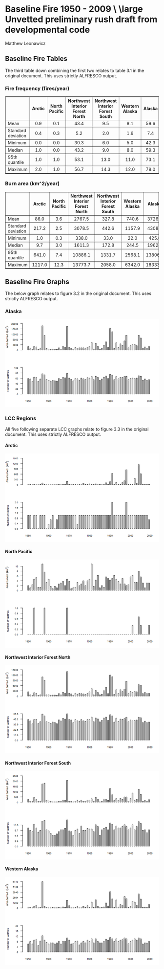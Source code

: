 # Baseline Fire 1950 - 2009 \\ \large Unvetted preliminary rush draft from developmental code
Matthew Leonawicz  





## Baseline Fire Tables
The third table down combining the first two relates to table 3.1 in the original document.
This uses strictly ALFRESCO output.


### Fire frequency (fires/year)
<!-- html table generated in R 3.1.1 by xtable 1.7-4 package -->
<!-- Tue Jan 20 15:33:07 2015 -->
<table border=1>
<tr> <th>  </th> <th> Arctic </th> <th> North Pacific </th> <th> Northwest Interior Forest North </th> <th> Northwest Interior Forest South </th> <th> Western Alaska </th> <th> Alaska </th>  </tr>
  <tr> <td> Mean </td> <td align="center"> 0.9 </td> <td align="center"> 0.1 </td> <td align="center"> 43.4 </td> <td align="center"> 9.5 </td> <td align="center"> 8.1 </td> <td align="center"> 59.6 </td> </tr>
  <tr> <td> Standard deviation </td> <td align="center"> 0.4 </td> <td align="center"> 0.3 </td> <td align="center"> 5.2 </td> <td align="center"> 2.0 </td> <td align="center"> 1.6 </td> <td align="center"> 7.4 </td> </tr>
  <tr> <td> Minimum </td> <td align="center"> 0.0 </td> <td align="center"> 0.0 </td> <td align="center"> 30.3 </td> <td align="center"> 6.0 </td> <td align="center"> 5.0 </td> <td align="center"> 42.3 </td> </tr>
  <tr> <td> Median </td> <td align="center"> 1.0 </td> <td align="center"> 0.0 </td> <td align="center"> 43.2 </td> <td align="center"> 9.0 </td> <td align="center"> 8.0 </td> <td align="center"> 59.3 </td> </tr>
  <tr> <td> 95th quantile </td> <td align="center"> 1.0 </td> <td align="center"> 1.0 </td> <td align="center"> 53.1 </td> <td align="center"> 13.0 </td> <td align="center"> 11.0 </td> <td align="center"> 73.1 </td> </tr>
  <tr> <td> Maximum </td> <td align="center"> 2.0 </td> <td align="center"> 1.0 </td> <td align="center"> 56.7 </td> <td align="center"> 14.3 </td> <td align="center"> 12.0 </td> <td align="center"> 78.0 </td> </tr>
   </table>

### Burn area (km^2/year)
<!-- html table generated in R 3.1.1 by xtable 1.7-4 package -->
<!-- Tue Jan 20 15:33:07 2015 -->
<table border=1>
<tr> <th>  </th> <th> Arctic </th> <th> North Pacific </th> <th> Northwest Interior Forest North </th> <th> Northwest Interior Forest South </th> <th> Western Alaska </th> <th> Alaska </th>  </tr>
  <tr> <td> Mean </td> <td align="center"> 86.0 </td> <td align="center"> 3.6 </td> <td align="center"> 2767.5 </td> <td align="center"> 327.8 </td> <td align="center"> 740.6 </td> <td align="center"> 3726.5 </td> </tr>
  <tr> <td> Standard deviation </td> <td align="center"> 217.2 </td> <td align="center"> 2.5 </td> <td align="center"> 3078.5 </td> <td align="center"> 442.6 </td> <td align="center"> 1157.9 </td> <td align="center"> 4308.8 </td> </tr>
  <tr> <td> Minimum </td> <td align="center"> 1.0 </td> <td align="center"> 0.3 </td> <td align="center"> 338.0 </td> <td align="center"> 33.0 </td> <td align="center"> 22.0 </td> <td align="center"> 425.0 </td> </tr>
  <tr> <td> Median </td> <td align="center"> 9.7 </td> <td align="center"> 3.0 </td> <td align="center"> 1611.3 </td> <td align="center"> 172.8 </td> <td align="center"> 244.5 </td> <td align="center"> 1962.0 </td> </tr>
  <tr> <td> 95th quantile </td> <td align="center"> 641.0 </td> <td align="center"> 7.4 </td> <td align="center"> 10886.1 </td> <td align="center"> 1331.7 </td> <td align="center"> 2568.1 </td> <td align="center"> 13806.6 </td> </tr>
  <tr> <td> Maximum </td> <td align="center"> 1217.0 </td> <td align="center"> 12.3 </td> <td align="center"> 13773.7 </td> <td align="center"> 2058.0 </td> <td align="center"> 6342.0 </td> <td align="center"> 18333.0 </td> </tr>
   </table>

## Baseline Fire Graphs
The below graph relates to figure 3.2 in the original document.
This uses strictly ALFRESCO output.

### Alaska
![Alaska](baseline_fire_echam_files/figure-html/baseline_fire_barplot_AK-1.png) 

### LCC Regions
All five following separate LCC graphs relate to figure 3.3 in the original document.
This uses strictly ALFRESCO output.

#### Arctic
![Arctic](baseline_fire_echam_files/figure-html/baseline_fire_barplot_LCC1-1.png) 

#### North Pacific
![North Pacific](baseline_fire_echam_files/figure-html/baseline_fire_barplot_LCC2-1.png) 

#### Northwest Interior Forest North
![Northwest Interior Forest North](baseline_fire_echam_files/figure-html/baseline_fire_barplot_LCC3-1.png) 

#### Northwest Interior Forest South
![Northwest Interior Forest South](baseline_fire_echam_files/figure-html/baseline_fire_barplot_LCC4-1.png) 

#### Western Alaska
![Western Alaska](baseline_fire_echam_files/figure-html/baseline_fire_barplot_LCC5-1.png) 

